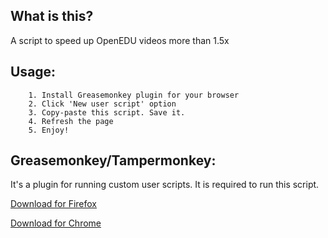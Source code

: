 ## What is this?
A script to speed up OpenEDU videos more than 1.5x

## Usage:
 		1. Install Greasemonkey plugin for your browser
		2. Click 'New user script' option
		3. Copy-paste this script. Save it.
		4. Refresh the page
		5. Enjoy!

## Greasemonkey/Tampermonkey:
It's a plugin for running custom user scripts. It is required to run this script.

[Download for Firefox](https://addons.mozilla.org/en-US/firefox/addon/greasemonkey/)

[Download for Chrome](https://chrome.google.com/webstore/detail/tampermonkey/dhdgffkkebhmkfjojejmpbldmpobfkfo)
